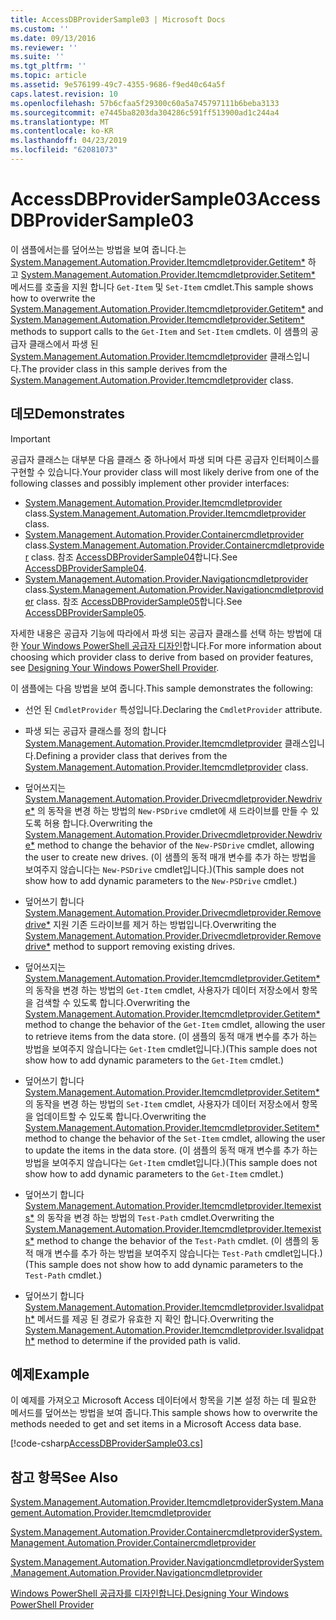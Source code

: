 ```yaml
---
title: AccessDBProviderSample03 | Microsoft Docs
ms.custom: ''
ms.date: 09/13/2016
ms.reviewer: ''
ms.suite: ''
ms.tgt_pltfrm: ''
ms.topic: article
ms.assetid: 9e576199-49c7-4355-9686-f9ed40c64a5f
caps.latest.revision: 10
ms.openlocfilehash: 57b6cfaa5f29300c60a5a745797111b6beba3133
ms.sourcegitcommit: e7445ba8203da304286c591ff513900ad1c244a4
ms.translationtype: MT
ms.contentlocale: ko-KR
ms.lasthandoff: 04/23/2019
ms.locfileid: "62081073"
---
```

# <a name="accessdbprovidersample03"></a><span data-ttu-id="2f1ad-102">AccessDBProviderSample03</span><span class="sxs-lookup"><span data-stu-id="2f1ad-102">AccessDBProviderSample03</span></span>

<span data-ttu-id="2f1ad-103">이 샘플에서는를 덮어쓰는 방법을 보여 줍니다.는 [System.Management.Automation.Provider.Itemcmdletprovider.Getitem\*](/dotnet/api/System.Management.Automation.Provider.ItemCmdletProvider.GetItem) 하 고 [System.Management.Automation.Provider.Itemcmdletprovider.Setitem\*](/dotnet/api/System.Management.Automation.Provider.ItemCmdletProvider.SetItem) 메서드를 호출을 지원 합니다 `Get-Item` 및 `Set-Item` cmdlet.</span><span class="sxs-lookup"><span data-stu-id="2f1ad-103">This sample shows how to overwrite the [System.Management.Automation.Provider.Itemcmdletprovider.Getitem\*](/dotnet/api/System.Management.Automation.Provider.ItemCmdletProvider.GetItem) and [System.Management.Automation.Provider.Itemcmdletprovider.Setitem\*](/dotnet/api/System.Management.Automation.Provider.ItemCmdletProvider.SetItem) methods to support calls to the `Get-Item` and `Set-Item` cmdlets.</span></span> <span data-ttu-id="2f1ad-104">이 샘플의 공급자 클래스에서 파생 된 [System.Management.Automation.Provider.Itemcmdletprovider](/dotnet/api/System.Management.Automation.Provider.ItemCmdletProvider) 클래스입니다.</span><span class="sxs-lookup"><span data-stu-id="2f1ad-104">The provider class in this sample derives from the [System.Management.Automation.Provider.Itemcmdletprovider](/dotnet/api/System.Management.Automation.Provider.ItemCmdletProvider) class.</span></span>

## <a name="demonstrates"></a><span data-ttu-id="2f1ad-105">데모</span><span class="sxs-lookup"><span data-stu-id="2f1ad-105">Demonstrates</span></span>

> [!IMPORTANT]
> <span data-ttu-id="2f1ad-106">공급자 클래스는 대부분 다음 클래스 중 하나에서 파생 되며 다른 공급자 인터페이스를 구현할 수 있습니다.</span><span class="sxs-lookup"><span data-stu-id="2f1ad-106">Your provider class will most likely derive from one of the following classes and possibly implement other provider interfaces:</span></span>
>
> -   <span data-ttu-id="2f1ad-107">[System.Management.Automation.Provider.Itemcmdletprovider](/dotnet/api/System.Management.Automation.Provider.ItemCmdletProvider) class.</span><span class="sxs-lookup"><span data-stu-id="2f1ad-107">[System.Management.Automation.Provider.Itemcmdletprovider](/dotnet/api/System.Management.Automation.Provider.ItemCmdletProvider) class.</span></span>
> -   <span data-ttu-id="2f1ad-108">[System.Management.Automation.Provider.Containercmdletprovider](/dotnet/api/System.Management.Automation.Provider.ContainerCmdletProvider) class.</span><span class="sxs-lookup"><span data-stu-id="2f1ad-108">[System.Management.Automation.Provider.Containercmdletprovider](/dotnet/api/System.Management.Automation.Provider.ContainerCmdletProvider) class.</span></span> <span data-ttu-id="2f1ad-109">참조 [AccessDBProviderSample04](./accessdbprovidersample04.md)합니다.</span><span class="sxs-lookup"><span data-stu-id="2f1ad-109">See [AccessDBProviderSample04](./accessdbprovidersample04.md).</span></span>
> -   <span data-ttu-id="2f1ad-110">[System.Management.Automation.Provider.Navigationcmdletprovider](/dotnet/api/System.Management.Automation.Provider.NavigationCmdletProvider) class.</span><span class="sxs-lookup"><span data-stu-id="2f1ad-110">[System.Management.Automation.Provider.Navigationcmdletprovider](/dotnet/api/System.Management.Automation.Provider.NavigationCmdletProvider) class.</span></span> <span data-ttu-id="2f1ad-111">참조 [AccessDBProviderSample05](./accessdbprovidersample05.md)합니다.</span><span class="sxs-lookup"><span data-stu-id="2f1ad-111">See [AccessDBProviderSample05](./accessdbprovidersample05.md).</span></span>
>
> <span data-ttu-id="2f1ad-112">자세한 내용은 공급자 기능에 따라에서 파생 되는 공급자 클래스를 선택 하는 방법에 대 한 [Your Windows PowerShell 공급자 디자인](./provider-types.md)합니다.</span><span class="sxs-lookup"><span data-stu-id="2f1ad-112">For more information about choosing which provider class to derive from based on provider features, see [Designing Your Windows PowerShell Provider](./provider-types.md).</span></span>

<span data-ttu-id="2f1ad-113">이 샘플에는 다음 방법을 보여 줍니다.</span><span class="sxs-lookup"><span data-stu-id="2f1ad-113">This sample demonstrates the following:</span></span>

- <span data-ttu-id="2f1ad-114">선언 된 `CmdletProvider` 특성입니다.</span><span class="sxs-lookup"><span data-stu-id="2f1ad-114">Declaring the `CmdletProvider` attribute.</span></span>

- <span data-ttu-id="2f1ad-115">파생 되는 공급자 클래스를 정의 합니다 [System.Management.Automation.Provider.Itemcmdletprovider](/dotnet/api/System.Management.Automation.Provider.ItemCmdletProvider) 클래스입니다.</span><span class="sxs-lookup"><span data-stu-id="2f1ad-115">Defining a provider class that derives from the [System.Management.Automation.Provider.Itemcmdletprovider](/dotnet/api/System.Management.Automation.Provider.ItemCmdletProvider) class.</span></span>

- <span data-ttu-id="2f1ad-116">덮어쓰지는 [System.Management.Automation.Provider.Drivecmdletprovider.Newdrive\*](/dotnet/api/System.Management.Automation.Provider.DriveCmdletProvider.NewDrive) 의 동작을 변경 하는 방법의 `New-PSDrive` cmdlet에 새 드라이브를 만들 수 있도록 허용 합니다.</span><span class="sxs-lookup"><span data-stu-id="2f1ad-116">Overwriting the [System.Management.Automation.Provider.Drivecmdletprovider.Newdrive\*](/dotnet/api/System.Management.Automation.Provider.DriveCmdletProvider.NewDrive) method to change the behavior of the `New-PSDrive` cmdlet, allowing the user to create new drives.</span></span> <span data-ttu-id="2f1ad-117">(이 샘플의 동적 매개 변수를 추가 하는 방법을 보여주지 않습니다는 `New-PSDrive` cmdlet입니다.)</span><span class="sxs-lookup"><span data-stu-id="2f1ad-117">(This sample does not show how to add dynamic parameters to the `New-PSDrive` cmdlet.)</span></span>

- <span data-ttu-id="2f1ad-118">덮어쓰기 합니다 [System.Management.Automation.Provider.Drivecmdletprovider.Removedrive\*](/dotnet/api/System.Management.Automation.Provider.DriveCmdletProvider.RemoveDrive) 지원 기존 드라이브를 제거 하는 방법입니다.</span><span class="sxs-lookup"><span data-stu-id="2f1ad-118">Overwriting the [System.Management.Automation.Provider.Drivecmdletprovider.Removedrive\*](/dotnet/api/System.Management.Automation.Provider.DriveCmdletProvider.RemoveDrive) method to support removing existing drives.</span></span>

- <span data-ttu-id="2f1ad-119">덮어쓰지는 [System.Management.Automation.Provider.Itemcmdletprovider.Getitem\*](/dotnet/api/System.Management.Automation.Provider.ItemCmdletProvider.GetItem) 의 동작을 변경 하는 방법의 `Get-Item` cmdlet, 사용자가 데이터 저장소에서 항목을 검색할 수 있도록 합니다.</span><span class="sxs-lookup"><span data-stu-id="2f1ad-119">Overwriting the [System.Management.Automation.Provider.Itemcmdletprovider.Getitem\*](/dotnet/api/System.Management.Automation.Provider.ItemCmdletProvider.GetItem) method to change the behavior of the `Get-Item` cmdlet, allowing the user to retrieve items from the data store.</span></span> <span data-ttu-id="2f1ad-120">(이 샘플의 동적 매개 변수를 추가 하는 방법을 보여주지 않습니다는 `Get-Item` cmdlet입니다.)</span><span class="sxs-lookup"><span data-stu-id="2f1ad-120">(This sample does not show how to add dynamic parameters to the `Get-Item` cmdlet.)</span></span>

- <span data-ttu-id="2f1ad-121">덮어쓰기 합니다 [System.Management.Automation.Provider.Itemcmdletprovider.Setitem\*](/dotnet/api/System.Management.Automation.Provider.ItemCmdletProvider.SetItem) 의 동작을 변경 하는 방법의 `Set-Item` cmdlet, 사용자가 데이터 저장소에서 항목을 업데이트할 수 있도록 합니다.</span><span class="sxs-lookup"><span data-stu-id="2f1ad-121">Overwriting the [System.Management.Automation.Provider.Itemcmdletprovider.Setitem\*](/dotnet/api/System.Management.Automation.Provider.ItemCmdletProvider.SetItem) method to change the behavior of the `Set-Item` cmdlet, allowing the user to update the items in the data store.</span></span> <span data-ttu-id="2f1ad-122">(이 샘플의 동적 매개 변수를 추가 하는 방법을 보여주지 않습니다는 `Get-Item` cmdlet입니다.)</span><span class="sxs-lookup"><span data-stu-id="2f1ad-122">(This sample does not show how to add dynamic parameters to the `Get-Item` cmdlet.)</span></span>

- <span data-ttu-id="2f1ad-123">덮어쓰기 합니다 [System.Management.Automation.Provider.Itemcmdletprovider.Itemexists\*](/dotnet/api/System.Management.Automation.Provider.ItemCmdletProvider.ItemExists) 의 동작을 변경 하는 방법의 `Test-Path` cmdlet.</span><span class="sxs-lookup"><span data-stu-id="2f1ad-123">Overwriting the [System.Management.Automation.Provider.Itemcmdletprovider.Itemexists\*](/dotnet/api/System.Management.Automation.Provider.ItemCmdletProvider.ItemExists) method to change the behavior of the `Test-Path` cmdlet.</span></span> <span data-ttu-id="2f1ad-124">(이 샘플의 동적 매개 변수를 추가 하는 방법을 보여주지 않습니다는 `Test-Path` cmdlet입니다.)</span><span class="sxs-lookup"><span data-stu-id="2f1ad-124">(This sample does not show how to add dynamic parameters to the `Test-Path` cmdlet.)</span></span>

- <span data-ttu-id="2f1ad-125">덮어쓰기 합니다 [System.Management.Automation.Provider.Itemcmdletprovider.Isvalidpath\*](/dotnet/api/System.Management.Automation.Provider.ItemCmdletProvider.IsValidPath) 메서드를 제공 된 경로가 유효한 지 확인 합니다.</span><span class="sxs-lookup"><span data-stu-id="2f1ad-125">Overwriting the [System.Management.Automation.Provider.Itemcmdletprovider.Isvalidpath\*](/dotnet/api/System.Management.Automation.Provider.ItemCmdletProvider.IsValidPath) method to determine if the provided path is valid.</span></span>

## <a name="example"></a><span data-ttu-id="2f1ad-126">예제</span><span class="sxs-lookup"><span data-stu-id="2f1ad-126">Example</span></span>

<span data-ttu-id="2f1ad-127">이 예제를 가져오고 Microsoft Access 데이터에서 항목을 기본 설정 하는 데 필요한 메서드를 덮어쓰는 방법을 보여 줍니다.</span><span class="sxs-lookup"><span data-stu-id="2f1ad-127">This sample shows how to overwrite the methods needed to get and set items in a Microsoft Access data base.</span></span>

[!code-csharp[AccessDBProviderSample03.cs](../../powershell-sdk-samples/SDK-2.0/csharp/AccessDBProviderSample06/AccessDBProviderSample06.cs#L11-L976 "AccessDBProviderSample03.cs")]

## <a name="see-also"></a><span data-ttu-id="2f1ad-128">참고 항목</span><span class="sxs-lookup"><span data-stu-id="2f1ad-128">See Also</span></span>

[<span data-ttu-id="2f1ad-129">System.Management.Automation.Provider.Itemcmdletprovider</span><span class="sxs-lookup"><span data-stu-id="2f1ad-129">System.Management.Automation.Provider.Itemcmdletprovider</span></span>](/dotnet/api/System.Management.Automation.Provider.ItemCmdletProvider)

[<span data-ttu-id="2f1ad-130">System.Management.Automation.Provider.Containercmdletprovider</span><span class="sxs-lookup"><span data-stu-id="2f1ad-130">System.Management.Automation.Provider.Containercmdletprovider</span></span>](/dotnet/api/System.Management.Automation.Provider.ContainerCmdletProvider)

[<span data-ttu-id="2f1ad-131">System.Management.Automation.Provider.Navigationcmdletprovider</span><span class="sxs-lookup"><span data-stu-id="2f1ad-131">System.Management.Automation.Provider.Navigationcmdletprovider</span></span>](/dotnet/api/System.Management.Automation.Provider.NavigationCmdletProvider)

[<span data-ttu-id="2f1ad-132">Windows PowerShell 공급자를 디자인합니다.</span><span class="sxs-lookup"><span data-stu-id="2f1ad-132">Designing Your Windows PowerShell Provider</span></span>](./provider-types.md)
